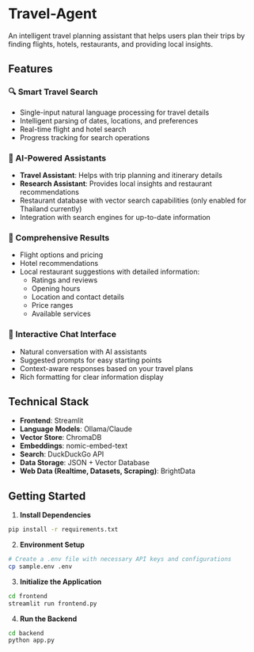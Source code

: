 # Travel-Agent

An intelligent travel planning assistant that helps users plan their trips by finding flights, hotels, restaurants, and providing local insights.

## Features

### 🔍 Smart Travel Search
- Single-input natural language processing for travel details
- Intelligent parsing of dates, locations, and preferences
- Real-time flight and hotel search
- Progress tracking for search operations

### 🤖 AI-Powered Assistants
- **Travel Assistant**: Helps with trip planning and itinerary details
- **Research Assistant**: Provides local insights and restaurant recommendations
- Restaurant database with vector search capabilities (only enabled for Thailand currently)
- Integration with search engines for up-to-date information

### 🏨 Comprehensive Results
- Flight options and pricing
- Hotel recommendations
- Local restaurant suggestions with detailed information:
  - Ratings and reviews
  - Opening hours
  - Location and contact details
  - Price ranges
  - Available services

### 💬 Interactive Chat Interface
- Natural conversation with AI assistants
- Suggested prompts for easy starting points
- Context-aware responses based on your travel plans
- Rich formatting for clear information display

## Technical Stack

- **Frontend**: Streamlit
- **Language Models**: Ollama/Claude
- **Vector Store**: ChromaDB
- **Embeddings**: nomic-embed-text
- **Search**: DuckDuckGo API
- **Data Storage**: JSON + Vector Database
- **Web Data (Realtime, Datasets, Scraping)**: BrightData

## Getting Started

1. **Install Dependencies**
```bash
pip install -r requirements.txt
```

2. **Environment Setup**
```bash
# Create a .env file with necessary API keys and configurations
cp sample.env .env
```

3. **Initialize the Application**
```bash
cd frontend
streamlit run frontend.py
```

4. **Run the Backend**
```bash
cd backend
python app.py
```

